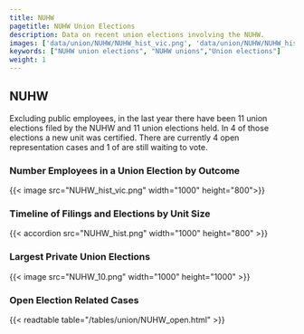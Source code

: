 ```yaml
---
title: NUHW
pagetitle: NUHW Union Elections
description: Data on recent union elections involving the NUHW.
images: ['data/union/NUHW/NUHW_hist_vic.png', 'data/union/NUHW/NUHW_hist_size.png', 'data/union/NUHW/NUHW_10.png']
keywords: ["NUHW union elections", "NUHW unions","Union elections"]
weight: 1
---
```

##  NUHW

Excluding public employees, in the last year there have been 11 union elections filed by the NUHW and 11 union elections held. In 4 of those elections a new unit was certified. There are currently 4 open representation cases and 1 of are still waiting to vote.

### Number Employees in a Union Election by Outcome
{{< image src="NUHW_hist_vic.png" width="1000" height="800">}}

### Timeline of Filings and Elections by Unit Size
{{< accordion src="NUHW_hist.png" width="1000" height="800" >}}

### Largest Private Union Elections
{{< image src="NUHW_10.png" width="1000" height="1000"  >}}

### Open Election Related Cases
{{< readtable table="/tables/union/NUHW_open.html" >}}

